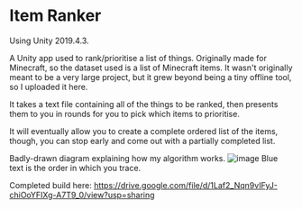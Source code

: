 # Item Ranker

Using Unity 2019.4.3.

A Unity app used to rank/prioritise a list of things. Originally made for Minecraft, so the dataset used is a list of Minecraft items. It wasn't originally meant to be a very large project, but it grew beyond being a tiny offline tool, so I uploaded it here.

It takes a text file containing all of the things to be ranked, then presents them to you in rounds for you to pick which items to prioritise.

It will eventually allow you to create a complete ordered list of the items, though, you can stop early and come out with a partially completed list.

Badly-drawn diagram explaining how my algorithm works.
![image](https://user-images.githubusercontent.com/61233803/166134293-dbe15cab-b0df-4dd6-a4e7-0fa587cc410a.png)
Blue text is the order in which you trace.

Completed build here:
https://drive.google.com/file/d/1Laf2_Nqn9vIFyJ-chiOoYFIXg-A7T9_0/view?usp=sharing
